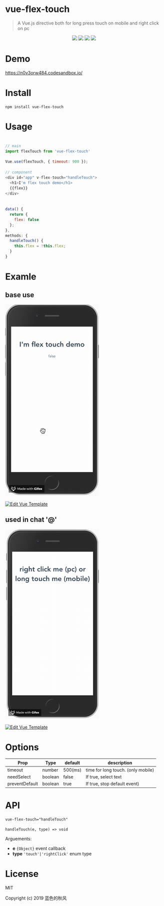 # vue-flex-touch

> A Vue.js directive both for long press touch on mobile and right click on pc

<p align="center">
    <a href="https://travis-ci.org/hua1995116/vue-flex-touch"><img src="https://travis-ci.org/hua1995116/vue-flex-touch.svg?branch=master" /></a>
    <a href="https://npmcharts.com/compare/vue-flex-touch?minimal=true" rel="nofollow"><img src="https://img.shields.io/npm/dm/vue-flex-touch.svg" style="max-width:100%;"></a>
    <a href="https://www.npmjs.com/package/vue-flex-touch" rel="nofollow"><img src="https://img.shields.io/npm/v/vue-flex-touch.svg" style="max-width:100%;"></a>
    <a href="https://www.npmjs.com/package/vue-flex-touch" rel="nofollow"><img src="https://img.shields.io/npm/l/vue-flex-touch.svg?style=flat" style="max-width:100%;"></a>
</p>

# Demo

https://n0v3orw484.codesandbox.io/

# Install
```shell
npm install vue-flex-touch
```

# Usage
```javascript

// main
import flexTouch from 'vue-flex-touch'

Vue.use(flexTouch, { timeout: 900 });

// component
<div id="app" v-flex-touch="handleTouch">
  <h1>I'm flex touch demo</h1>
  {{flex}}
</div>


data() {
  return {
    flex: false
  };
},
methods: {
  handleTouch() {
    this.flex = !this.flex;
  }
}
```

# Examle

## base use

<img width="300" src="pic/2019-05-15&#32;19.28.11.gif"/>

[![Edit Vue Template](https://codesandbox.io/static/img/play-codesandbox.svg)](https://codesandbox.io/s/n0v3orw484?fontsize=14)

## used in chat '@'

<img width="300" src="pic/2019-05-15&#32;21.56.46.gif">

[![Edit Vue Template](https://codesandbox.io/static/img/play-codesandbox.svg)](https://codesandbox.io/s/oovv1q83zz?fontsize=14)

# Options

|  Prop     |  Type     |   default    | description      |
|  ---  |  ---  |  ---  |  ---  |
|   timeout   |  number     | 500(ms)     | time for long touch. (only mobile)   |
|   needSelect    |  boolean     |  false     | If true, select text      |
|   preventDefault    |  boolean     |  true     | If true, stop default event)      |

# API

```
vue-flex-touch="handleTouch"

handleTouch(e, type) => void
```

Arguements:

- **e** `{Object}` event callback
- **type** `'touch'|'rightClick'` enum type

# License

MIT

Copyright (c) 2019 蓝色的秋风